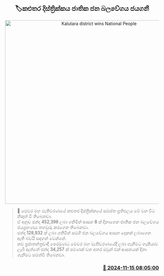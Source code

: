 <p align='center'><b><h2 align='center' title='Kalutara district wins National People's Force'>🏷කළුතර දිස්ත්‍රික්කය ජාතික ජන බලවේගය ජයගනී</h2></b></p>
<p align='center'><img src='https://helakuru.sgp1.cdn.digitaloceanspaces.com/esana/images/lib/parliment-election-result.jpg' width='600' alt='Kalutara district wins National People's Force'></p>

>📝 මෙවර මහ මැතිවරණයේ ‌කළුතර දිස්ත්‍රික්කයේ සමස්ත ප්‍රතිඵලය මේ වන විට නිකුත් වී තිබෙනවා.<br>ඒ අනුව ඡන්ද 452,398 ලබා ගනිමින් ආසන 8 ක් දිනාගෙන ජාතික ජන බලවේගය ජයග්‍රහණය තහවුරු කරගෙන තිබෙනවා.<br>ඡන්ද 128,932 ක් ලබා ගනිමින් සමගි ජන බලවේගය ආසන දෙකක් ලබාගෙන ඇති බවයි සඳහන් වෙන්නේ.<br>නව ප්‍රජාතන්ත්‍රවාදී පෙරමුණට මෙවර මහ මැතිවරණයේදී ලබා ගැනීමට හැකියාව ලැබී ඇත්තේ ඡන්ද 34,257 ක් පමණක් වන අතර ඔවුන් එක් ආසනයක් දිනා ගැනීමට සමත්වී තිබෙනවා.<br>

<h3 align='right'><a href='https://www.helakuru.lk/esana/p/105071/'>📅 2024-11-15 08:05:00</a></h3>

